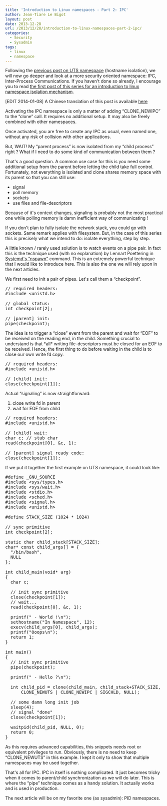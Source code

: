 ```yaml
---
title: 'Introduction to Linux namespaces - Part 2: IPC'
author: Jean-Tiare Le Bigot
layout: post
date: 2013-12-28
url: /2013/12/28/introduction-to-linux-namespaces-part-2-ipc/
categories:
  - Security
  - Sysadmin
tags:
  - linux
  - namespace
---
```

Following the [previous post on UTS namespace][1] (hostname isolation), we will now go deeper and look at a more security oriented namespace: IPC, Inter-Process Communications. If you haven't done so already, I encourage you to read [the first post of this series for an introduction to linux namespace isolation mechanism][1].

[EDIT 2014-01-08] A Chinese translation of this post is available [here][2] 

Activating the IPC namespace is only a matter of adding &#8220;CLONE_NEWIPC&#8221; to the &#8220;clone&#8221; call. It requires no additional setup. It may also be freely combined with other namespaces.

Once activated, you are free to create any IPC as usual, even named one, without any risk of collision with other applications. 
  
But, WAIT! My &#8220;parent process&#8221; is now isolated from my &#8220;child process&#8221; right ? What if I need to do some kind of communication between them ?

<!--more-->

That's a good question. A common use case for this is you need some additional setup from the parent before letting the child take full control. Fortunately, not everything is isolated and clone shares memory space with its parent so that you can still use:

  * signal
  * poll memory
  * sockets
  * use files and file-descriptors

Because of it's context changes, signaling is probably not the most practical one while polling memory is damn inefficient way of communicating !

If you don't plan to fully isolate the network stack, you could go with sockets. Same remark applies with filesystem. But, in the case of this series this is precisely what we intend to do: isolate everything, step by step.

A little known / rarely used solution is to watch events on a pipe pair. In fact this is the technique used (with no explanation) by Lennart Poettering in [Systemd's &#8220;nspawn&#8221;][3] command. This is an extremely powerful technique that I would like to introduce here. This is also the one we will rely upon in the next articles.

We first need to init a pair of pipes. Let's call them a &#8220;checkpoint&#8221;.

<pre class="brush: cpp; title: checkpoint-global-init.c; notranslate" title="checkpoint-global-init.c">// required headers: 
#include &lt;unistd.h&gt;

// global status:
int checkpoint[2];

// [parent] init:
pipe(checkpoint);
</pre>

The idea is to trigger a &#8220;close&#8221; event from the parent and wait for &#8220;EOF&#8221; to be received on the reading end, in the child. Something crucial to understand is that \*all\* writing file-descriptors must be closed for an EOF to be received. Hence, the first thing to do before waiting in the child is to close our own write fd copy.

<pre class="brush: cpp; title: checkpoint-child-init.c; notranslate" title="checkpoint-child-init.c">// required headers: 
#include &lt;unistd.h&gt;

// [child] init:
close(checkpoint[1]);
</pre>

Actual &#8220;signaling&#8221; is now straightforward: 

  1. close write fd in parent
  2. wait for EOF from child

<pre class="brush: cpp; title: checkpoint-signal.c; notranslate" title="checkpoint-signal.c">// required headers: 
#include &lt;unistd.h&gt;

// [child] wait:
char c; // stub char
read(checkpoint[0], &c, 1);

// [parent] signal ready code:
close(checkpoint[1]);
</pre>

If we put it together the first example on UTS namespace, it could look like:

<pre class="brush: cpp; highlight: [7,12,25,27,39,49]; title: main-2-ipc.c; notranslate" title="main-2-ipc.c">#define _GNU_SOURCE
#include &lt;sys/types.h&gt;
#include &lt;sys/wait.h&gt;
#include &lt;stdio.h&gt;
#include &lt;sched.h&gt;
#include &lt;signal.h&gt;
#include &lt;unistd.h&gt;

#define STACK_SIZE (1024 * 1024)

// sync primitive
int checkpoint[2];

static char child_stack[STACK_SIZE];
char* const child_args[] = {
  "/bin/bash",
  NULL
};

int child_main(void* arg)
{
  char c;

  // init sync primitive
  close(checkpoint[1]);
  // wait...
  read(checkpoint[0], &c, 1);

  printf(" - World !\n");
  sethostname("In Namespace", 12);
  execv(child_args[0], child_args);
  printf("Ooops\n");
  return 1;
}

int main()
{
  // init sync primitive
  pipe(checkpoint);

  printf(" - Hello ?\n");

  int child_pid = clone(child_main, child_stack+STACK_SIZE,
      CLONE_NEWUTS | CLONE_NEWIPC | SIGCHLD, NULL);

  // some damn long init job
  sleep(4);
  // signal "done"
  close(checkpoint[1]);

  waitpid(child_pid, NULL, 0);
  return 0;
}
</pre>

As this requires advanced capabilities, this snippets needs root or equivalent privileges to run. Obviously, there is no need to keep &#8220;CLONE_NEWUTS&#8221; in this example. I kept it only to show that multiple namespaces may be used together.

That's all for IPC. IPC in itself is nothing complicated. It just becomes tricky when it comes to parent/child synchronization as we will do later. This is where the &#8220;pipe&#8221; technique comes as a handy solution. It actually works and is used in production.

The next article will be on my favorite one (as sysadmin): PID namespaces.

 [1]: https://blog.jtlebi.fr/2013/12/22/introduction-to-linux-namespaces-part-1-uts/ "Introduction to Linux namespaces – Part 1: UTS"
 [2]: http://blog.lucode.net/linux/intro-Linux-namespace-2.html
 [3]: http://cgit.freedesktop.org/systemd/systemd/tree/src/nspawn/nspawn.c "systemd nspawn - git"
